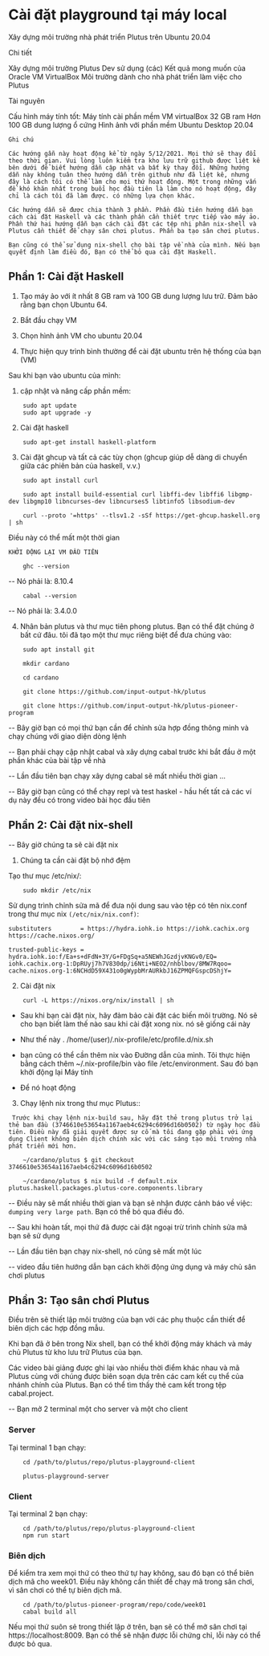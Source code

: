 Cài đặt playground tại máy local
========================

Xây dựng môi trường nhà phát triển Plutus trên Ubuntu 20.04

Chi tiết 

Xây dựng môi trường Plutus Dev sử dụng (các) Kết quả mong muốn của Oracle VM VirtualBox Môi trường dành cho nhà phát triển làm việc cho Plutus

Tài nguyên

Cấu hình máy tính tốt:
Máy tính cài phần mềm VM virtualBox 32 GB ram 
Hơn 100 GB dung lượng ổ cứng 
Hình ảnh với phần mềm Ubuntu Desktop 20.04

	Ghi chú

	Các hướng gẫn này hoạt động kể từ ngày 5/12/2021. Mọi thứ sẽ thay đổi theo thời gian. Vui lòng luôn kiểm tra kho lưu trữ github được liệt kê bên dưới để biết hướng dẫn cập nhật và bất kỳ thay đổi. Những hướng dẫn này không tuân theo hướng dẫn trên github như đã liệt kê, nhưng đây là cách tôi có thể làm cho mọi thứ hoạt động. Một trong những vấn đề khó khăn nhất trong buổi học đầu tiên là làm cho nó hoạt động, đây chỉ là cách tôi đã làm được. có những lựa chọn khác.

	Các hướng dẫn sẽ được chia thành 3 phần. Phần đầu tiên hướng dẫn bạn cách cài đặt Haskell và các thành phần cần thiết trực tiếp vào máy ảo. Phần thứ hai hướng dẫn bạn cách cài đặt các tệp nhị phân nix-shell và Plutus cần thiết để chạy sân chơi plutus. Phần ba tạo sân chơi plutus. 
	
`Bạn cũng có thể sử dụng nix-shell cho bài tập về nhà của mình. Nếu bạn quyết định làm điều đó, Bạn có thể bỏ qua cài đặt Haskell.`


Phần 1: Cài đặt Haskell
------

1) Tạo máy ảo với ít nhất 8 GB ram và 100 GB dung lượng lưu trữ. Đảm bảo rằng bạn chọn Ubuntu 64.

2) Bắt đầu chạy VM

3) Chọn hình ảnh VM cho ubuntu 20.04

4) Thực hiện quy trình bình thường để cài đặt ubuntu trên hệ thống của bạn (VM)


Sau khi bạn vào ubuntu của mình:

1) cập nhật và nâng cấp phần mềm:

```
	sudo apt update
	sudo apt upgrade -y
```

2) Cài đặt haskell

```
	sudo apt-get install haskell-platform
```

3) Cài đặt ghcup và tất cả các tùy chọn (ghcup giúp dễ dàng di chuyển giữa các phiên bản của haskell, v.v.)

```
	sudo apt install curl
	
	sudo apt install build-essential curl libffi-dev libffi6 libgmp-dev libgmp10 libncurses-dev libncurses5 libtinfo5 libsodium-dev

	curl --proto '=https' --tlsv1.2 -sSf https://get-ghcup.haskell.org | sh 

```
Điều này có thể mất một thời gian

`KHỞI ĐỘNG LẠI VM ĐẦU TIÊN`

```
	ghc --version
```

-- Nó phải là: 8.10.4

```
	cabal --version
```

-- Nó phải là: 3.4.0.0


4) Nhân bản plutus và thư mục tiên phong plutus. Bạn có thể đặt chúng ở bất cứ đâu. tôi đã tạo một thư mục riêng biệt để đưa chúng vào:

```
	sudo apt install git

	mkdir cardano

	cd cardano

	git clone https://github.com/input-output-hk/plutus

	git clone https://github.com/input-output-hk/plutus-pioneer-program
```

 -- Bây giờ bạn có mọi thứ bạn cần để chỉnh sửa hợp đồng thông minh và chạy chúng với giao diện dòng lệnh 

 -- Bạn phải chạy cập nhật cabal và xây dựng cabal trước khi bắt đầu ở một phần khác của bài tập về nhà 

-- Lần đầu tiên bạn chạy xây dựng cabal sẽ mất nhiều thời gian ...

-- Bây giờ bạn cũng có thể chạy repl và test haskel - hầu hết tất cả các ví dụ này đều có trong video bài học đầu tiên 


Phần 2: Cài đặt nix-shell
------

-- Bây giờ chúng ta sẽ cài đặt nix

1) Chúng ta cần cài đặt bộ nhớ đệm

Tạo thư mục /etc/nix/:

```
	sudo mkdir /etc/nix
```

Sử dụng trình chỉnh sửa mã để đưa nội dung sau vào tệp có tên nix.conf trong thư mục nix `(/etc/nix/nix.conf)`:

```
substituters        = https://hydra.iohk.io https://iohk.cachix.org https://cache.nixos.org/

trusted-public-keys = hydra.iohk.io:f/Ea+s+dFdN+3Y/G+FDgSq+a5NEWhJGzdjvKNGv0/EQ= iohk.cachix.org-1:DpRUyj7h7V830dp/i6Nti+NEO2/nhblbov/8MW7Rqoo= cache.nixos.org-1:6NCHdD59X431o0gWypbMrAURkbJ16ZPMQFGspcDShjY=
```

2) Cài đặt nix

```
	curl -L https://nixos.org/nix/install | sh
```

* Sau khi bạn cài đặt nix, hãy đảm bảo cài đặt các biến môi trường. Nó sẽ cho bạn biết làm thế nào sau khi cài đặt xong nix. nó sẽ giống cái này

* Như thế này   .  /home/(user)/.nix-profile/etc/profile.d/nix.sh


* bạn cũng có thể cần thêm nix vào Đường dẫn của mình. Tôi thực hiện bằng cách thêm  ~/.nix-profile/bin   vào file /etc/environment. Sau đó bạn khởi động lại Máy tính

* Để nó hoạt động


3) Chạy lệnh nix trong thư mục Plutus::

` Trước khi chạy lệnh nix-build sau, hãy đặt thẻ trong plutus trở lại thẻ ban đầu (3746610e53654a1167aeb4c6294c6096d16b0502) từ ngày học đầu tiên. Điều này đã giải quyết được sự cố mà tôi đang gặp phải với ứng dụng Client không biên dịch chính xác với các sáng tạo môi trường nhà phát triển mới hơn.`

```
	~/cardano/plutus $ git checkout 3746610e53654a1167aeb4c6294c6096d16b0502
```

``` 
	~/cardano/plutus $ nix build -f default.nix plutus.haskell.packages.plutus-core.components.library
```

-- Điều này sẽ mất nhiều thời gian và bạn sẽ nhận được cảnh báo về việc: `dumping very large path`.   Bạn có thể bỏ qua điều đó.


-- Sau khi hoàn tất, mọi thứ đã được cài đặt ngoại trừ trình chỉnh sửa mã bạn sẽ sử dụng

-- Lần đầu tiên bạn chạy nix-shell, nó cũng sẽ mất một lúc

-- video đầu tiên hướng dẫn bạn cách khởi động ứng dụng và máy chủ sân chơi plutus

Phần 3: Tạo sân chơi Plutus
------

Điều trên sẽ thiết lập môi trường của bạn với các phụ thuộc cần thiết để biên dịch các hợp đồng mẫu.

Khi bạn đã ở bên trong Nix shell, bạn có thể khởi động máy khách và máy chủ Plutus từ kho lưu trữ Plutus của bạn.

Các video bài giảng được ghi lại vào nhiều thời điểm khác nhau và mã Plutus cùng với chúng được biên soạn dựa trên các cam kết cụ thể của nhánh chính của Plutus. Bạn có thể tìm thấy thẻ cam kết trong tệp cabal.project.

-- Bạn mở 2 terminal một cho server và một cho client

### Server

Tại terminal 1 bạn chạy:

``` 
	cd /path/to/plutus/repo/plutus-playground-client
	
	plutus-playground-server
```


### Client

Tại terminal 2 bạn chạy:

```
	cd /path/to/plutus/repo/plutus-playground-client
	npm run start
```

### Biên dịch

Để kiểm tra xem mọi thứ có theo thứ tự hay không, sau đó bạn có thể biên dịch mã cho week01. Điều này không cần thiết để chạy mã trong sân chơi, vì sân chơi có thể tự biên dịch mã.

```
	cd /path/to/plutus-pioneer-program/repo/code/week01
	cabal build all
```

Nếu mọi thứ suôn sẻ trong thiết lập ở trên, bạn sẽ có thể mở sân chơi tại https://localhost:8009. Bạn có thể sẽ nhận được lỗi chứng chỉ, lỗi này có thể được bỏ qua.
